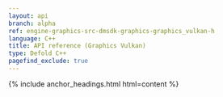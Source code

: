 ```yaml
---
layout: api
branch: alpha
ref: engine-graphics-src-dmsdk-graphics-graphics_vulkan-h
language: C++
title: API reference (Graphics Vulkan)
type: Defold C++
pagefind_exclude: true
---
```

{% include anchor_headings.html html=content %}